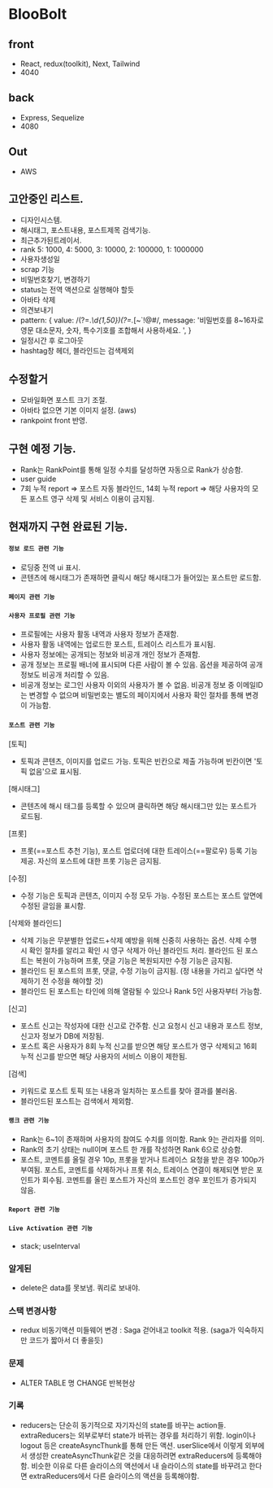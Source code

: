 # BlooBolt

## front

- React, redux(toolkit), Next, Tailwind
- 4040

## back

- Express, Sequelize
- 4080

## Out

- AWS

## 고안중인 리스트.

- 디자인시스템.
- 해시태그, 포스트내용, 포스트제목 검색기능.
- 최근추가된트레이서.
- rank 5: 1000, 4: 5000, 3: 10000, 2: 100000, 1: 1000000
- 사용자생성일
- scrap 기능
- 비밀번호찾기, 변경하기
- status는 전역 액션으로 실행해야 할듯
- 아바타 삭제
- 의견보내기
- pattern: {
  value:
  /(?=._\d{1,50})(?=._[~`!@#$%\^&*()-+=]{1,50})(?=.\*[a-zA-Z]{2,50}).{8,16}$/,
  message:
  '비밀번호를 8~16자로 영문 대소문자, 숫자, 특수기호를 조합해서 사용하세요. ',
  }
- 일정시간 후 로그아웃
- hashtag창 헤더, 블라인드는 검색제외

## 수정할거

- 모바일화면 포스트 크기 조절.
- 아바타 없으면 기본 이미지 설정. (aws)
- rankpoint front 반영.

## 구현 예정 기능.

- Rank는 RankPoint를 통해 일정 수치를 달성하면 자동으로 Rank가 상승함.
- user guide
- 7회 누적 report => 포스트 자동 블라인드, 14회 누적 report => 해당 사용자의 모든 포스트 영구 삭제 및 서비스 이용이 금지됨.

## 현재까지 구현 완료된 기능.

#### `정보 로드 관련 기능`

- 로딩중 전역 ui 표시.
- 콘텐츠에 해시태그가 존재하면 클릭시 해당 해시태그가 들어있는 포스트만 로드함.

#### `페이지 관련 기능`

#### `사용자 프로필 관련 기능`

- 프로필에는 사용자 활동 내역과 사용자 정보가 존재함.
- 사용자 활동 내역에는 업로드한 포스트, 트레이스 리스트가 표시됨.
- 사용자 정보에는 공개되는 정보와 비공개 개인 정보가 존재함.
- 공개 정보는 프로필 배너에 표시되며 다른 사람이 볼 수 있음. 옵션을 제공하여 공개 정보도 비공개 처리할 수 있음.
- 비공개 정보는 로그인 사용자 이외의 사용자가 볼 수 없음. 비공개 정보 중 이메일ID는 변경할 수 없으며 비밀번호는 별도의 페이지에서 사용자 확인 절차를 통해 변경이 가능함.

#### `포스트 관련 기능`

[토픽]

- 토픽과 콘텐츠, 이미지를 업로드 가능. 토픽은 빈칸으로 제출 가능하며 빈칸이면 '토픽 없음'으로 표시됨.

[해시태그]

- 콘텐츠에 해시 태그를 등록할 수 있으며 클릭하면 해당 해시태그만 있는 포스트가 로드됨.

[프롯]

- 프롯(==포스트 추천 기능), 포스트 업로더에 대한 트레이스(==팔로우) 등록 기능 제공. 자신의 포스트에 대한 프롯 기능은 금지됨.

[수정]

- 수정 기능은 토픽과 콘텐츠, 이미지 수정 모두 가능. 수정된 포스트는 포스트 앞면에 수정된 글임을 표시함.

[삭제와 블라인드]

- 삭제 기능은 무분별한 업로드+삭제 예방을 위해 신중히 사용하는 옵션. 삭제 수행 시 확인 절차를 알리고 확인 시 영구 삭제가 아닌 블라인드 처리. 블라인드 된 포스트는 복원이 가능하며 프롯, 댓글 기능은 복원되지만 수정 기능은 금지됨.
- 블라인드 된 포스트의 프롯, 댓글, 수정 기능이 금지됨. (정 내용을 가리고 싶다면 삭제하기 전 수정을 해야할 것)
- 블라인드 된 포스트는 타인에 의해 열람될 수 있으나 Rank 5인 사용자부터 가능함.

[신고]

- 포스트 신고는 작성자에 대한 신고로 간주함. 신고 요청시 신고 내용과 포스트 정보, 신고자 정보가 DB에 저장됨.
- 포스트 혹은 사용자가 8회 누적 신고를 받으면 해당 포스트가 영구 삭제되고 16회 누적 신고를 받으면 해당 사용자의 서비스 이용이 제한됨.

[검색]

- 키워드로 포스트 토픽 또는 내용과 일치하는 포스트를 찾아 결과를 불러옴.
- 블라인드된 포스트는 검색에서 제외함.

#### `랭크 관련 기능`

- Rank는 6~1이 존재하며 사용자의 참여도 수치를 의미함. Rank 9는 관리자를 의미.
- Rank의 초기 상태는 null이며 포스트 한 개를 작성하면 Rank 6으로 상승함.
- 포스트, 코멘트를 올릴 경우 10p, 프롯을 받거나 트레이스 요청을 받은 경우 100p가 부여됨. 포스트, 코멘트를 삭제하거나 프롯 취소, 트레이스 연결이 해제되면 받은 포인트가 회수됨. 코멘트를 올린 포스트가 자신의 포스트인 경우 포인트가 증가되지 않음.

#### `Report 관련 기능`

#### `Live Activation 관련 기능`

- stack; useInterval

### 알게된

- delete은 data를 못보냄. 쿼리로 보내야.

### 스택 변경사항

- redux 비동기액션 미들웨어 변경 : Saga 걷어내고 toolkit 적용. (saga가 익숙하지만 코드가 짧아서 더 좋을듯)

### 문제

- ALTER TABLE 명 CHANGE 반복현상

### 기록

- reducers는 단순히 동기적으로 자기자신의 state를 바꾸는 action들.
  extraReducers는 외부로부터 state가 바뀌는 경우를 처리하기 위함. login이나 logout 등은 createAsyncThunk를 통해 만든 액션. userSlice에서 이렇게 외부에서 생성한 createAsyncThunk같은 것을 대응하려면 extraReducers에 등록해야함. 비슷한 이유로 다른 슬라이스의 액션에서 내 슬라이스의 state를 바꾸려고 한다면 extraReducers에서 다른 슬라이스의 액션을 등록해야함.
